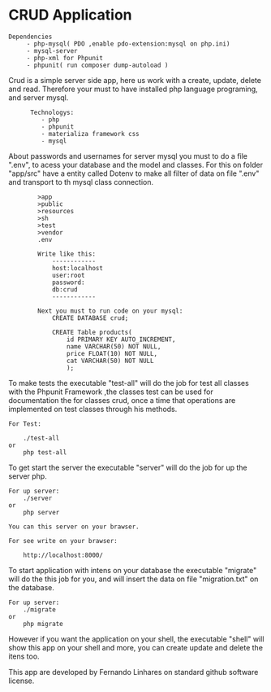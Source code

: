 # CRUD Application

    Dependencies
         - php-mysql( PDO ,enable pdo-extension:mysql on php.ini)
         - mysql-server
         - php-xml for Phpunit
         - phpunit( run composer dump-autoload )

  Crud is a simple server side app, here us work with
a create, update, delete and read. Therefore your must to
have installed php language programing, and server mysql.

          Technologys:
             - php
             - phpunit
             - materializa framework css
             - mysql
             


   About passwords and usernames for server mysql you 
must to do a file ".env", to acess your database and the
model and classes. For this on folder "app/src" have a
entity called Dotenv to make all filter of data on file 
".env" and transport to th mysql class connection.

``` For connection your must to do a file ".env"
        >app
        >public
        >resources
        >sh
        >test
        >vendor
        .env

        Write like this:
            ------------
            host:localhost
            user:root
            password:
            db:crud
            ------------
        
        Next you must to run code on your mysql:
            CREATE DATABASE crud;

            CREATE Table products(
                id PRIMARY KEY AUTO_INCREMENT,
                name VARCHAR(50) NOT NULL,
                price FLOAT(10) NOT NULL,
                cat VARCHAR(50) NOT NULL
                );
```
   To make tests the executable "test-all" will do
the job for test all classes with the Phpunit Framework
,the classes test can be used for documentation the for
classes crud, once a time that operations are implemented
on test classes through his methods.
    
    For Test:

        ./test-all
    or
        php test-all
    
  To get start the server the executable "server" will
do the job for up the server php.

    For up server:
        ./server
    or
        php server

    You can this server on your brawser.

    For see write on your brawser:

        http://localhost:8000/

   To start application with intens on your database the
executable "migrate" will do the this job for you, and will
insert the data on file "migration.txt" on the database.

    For up server:
        ./migrate
    or
        php migrate

   However if you want the application on your shell, the
executable "shell" will show this app on your shell and more,
you can create update and delete the itens too.


This app are developed by Fernando Linhares on standard github
software license.
